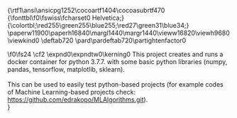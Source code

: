 {\rtf1\ansi\ansicpg1252\cocoartf1404\cocoasubrtf470
{\fonttbl\f0\fswiss\fcharset0 Helvetica;}
{\colortbl;\red255\green255\blue255;\red27\green31\blue34;}
\paperw11900\paperh16840\margl1440\margr1440\vieww16820\viewh9680\viewkind0
\deftab720
\pard\pardeftab720\partightenfactor0

\f0\fs24 \cf2 \expnd0\expndtw0\kerning0
This project creates and runs a docker container for python 3.7.7. with some basic python libraries (numpy, pandas, tensorflow, matplotlib, sklearn). \
\
This can be used to easily test python-based projects (for example codes of Machine Learning-based projects check: https://github.com/edrakopo/MLAlgorithms.git).\
}
